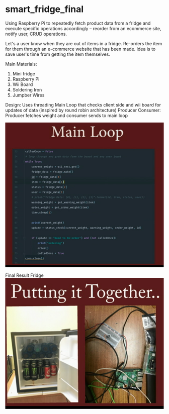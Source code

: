 # smart_fridge_final

Using Raspberry Pi to repeatedly fetch product data from a fridge and execute specific operations accordingly – reorder from an ecommerce site, notify user, CRUD operations. 

Let's a user know when they are out of items in a fridge. Re-orders the item for them through an e-commerce website that has been made. Idea is to save user's time from getting the item themselves. 

Main Materials: 
 1. Mini fridge
 2. Raspberry Pi 
 3. Wii Board
 4. Soldering Iron 
 5. Jumpber Wires 
 
Design: Uses threading 
  Main Loop that checks client side and wii board for updates of data (inspired by round robin architecture)
  Producer Consumer: Producer fetches weight and consumer sends to main loop
  
 ![alt text](https://github.com/eelizan1/smart_fridge_final/blob/master/mainloop.png)
 
 Final Result Fridge 
 ![alt text](https://github.com/eelizan1/smart_fridge_final/blob/master/all.png)

